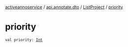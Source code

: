 [activeannoservice](../../index.md) / [api.annotate.dto](../index.md) / [ListProject](index.md) / [priority](./priority.md)

# priority

`val priority: `[`Int`](https://kotlinlang.org/api/latest/jvm/stdlib/kotlin/-int/index.html)